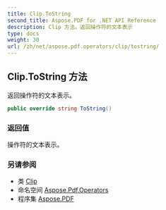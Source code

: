 ```yaml
---
title: Clip.ToString
second_title: Aspose.PDF for .NET API Reference
description: Clip 方法。返回操作符的文本表示
type: docs
weight: 30
url: /zh/net/aspose.pdf.operators/clip/tostring/
---
```

## Clip.ToString 方法

返回操作符的文本表示。

```csharp
public override string ToString()
```

### 返回值

操作符的文本表示。

### 另请参阅

* 类 [Clip](../)
* 命名空间 [Aspose.Pdf.Operators](../../../aspose.pdf.operators/)
* 程序集 [Aspose.PDF](../../../)